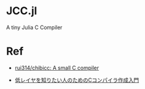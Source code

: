 # JCC.jl
A tiny Julia C Compiler 

# Ref
- [rui314/chibicc: A small C compiler](https://github.com/rui314/chibicc)

- [低レイヤを知りたい人のためのCコンパイラ作成入門](https://www.sigbus.info/compilerbook)
